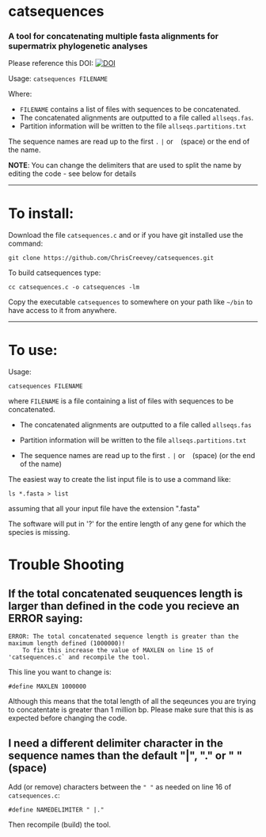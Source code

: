 # catsequences

### A tool for concatenating multiple fasta alignments for supermatrix phylogenetic analyses

Please reference this DOI: [![DOI](https://zenodo.org/badge/79135872.svg)](https://zenodo.org/badge/latestdoi/79135872)


Usage: `catsequences FILENAME`

Where:
  - `FILENAME` contains a list of files with sequences to be concatenated.
  - The concatenated alignments are outputted to a file called `allseqs.fas`.
  - Partition information will be written to the file `allseqs.partitions.txt`

The sequence names are read up to the first `.` `|` or ` ` (space) or the end of the name.

**NOTE**: You can change the delimiters that are used to split the name by editing the code - see below for details


----------------------------------

# To install:

Download the file `catsequences.c` and or if you have git installed use the command:
```
git clone https://github.com/ChrisCreevey/catsequences.git
```

To build catsequences type:
```
cc catsequences.c -o catsequences -lm
```

Copy the executable `catsequences` to somewhere on your path like `~/bin` to have access to it from anywhere.

--------------------------------

# To use:

Usage: 

```
catsequences FILENAME
```

  where `FILENAME` is a file containing a list of files with sequences to be concatenated.

  - The concatenated alignments are outputted to a file called `allseqs.fas`
  
  - Partition information will be written to the file `allseqs.partitions.txt`

  - The sequence names are read up to the first `.` `|` or ` ` (space) (or the end of the name)

The easiest way to create the list input file is to use a command like:
```
ls *.fasta > list
```
assuming that all your input file have the extension ".fasta"

The software will put in '?' for the entire length of any gene for which the species is missing.


# Trouble Shooting

## If the total concatenated seuquences length is larger than defined in the code you recieve an ERROR saying:

```
ERROR: The total concatenated sequence length is greater than the maximum length defined (1000000)!
    To fix this increase the value of MAXLEN on line 15 of 'catsequences.c` and recompile the tool.
```

This line you want to change is:

```
#define MAXLEN 1000000
```

Although this means that the total length of all the seqeunces you are trying to concatentate is greater than 1 million bp. 
Please make sure that this is as expected before changing the code.

## I need a different delimiter character in the sequence names than the default "|", "." or " " (space)

Add (or remove) characters between the `" "` as needed on line 16 of `catsequences.c`:

```
#define NAMEDELIMITER " |." 
```

Then recompile (build) the tool.


